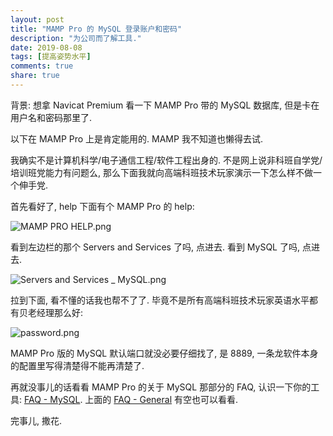 ```yaml
---
layout: post
title: "MAMP Pro 的 MySQL 登录账户和密码"
description: "为公司而了解工具."
date: 2019-08-08
tags: [提高姿势水平]
comments: true
share: true
---
```


背景: 想拿 Navicat Premium 看一下 MAMP Pro 带的 MySQL 数据库, 但是卡在用户名和密码那里了. 


以下在 MAMP Pro 上是肯定能用的. MAMP 我不知道也懒得去试.


我确实不是计算机科学/电子通信工程/软件工程出身的. 不是网上说非科班自学党/培训班党能力有问题么, 那么下面我就向高端科班技术玩家演示一下怎么样不做一个伸手党.

首先看好了, help 下面有个 MAMP Pro 的 help:

![MAMP PRO HELP.png](https://i.loli.net/2019/08/08/JdwKFCacVbLDmAG.png)


看到左边栏的那个 Servers and Services 了吗, 点进去. 看到 MySQL 了吗, 点进去.


![Servers and Services _ MySQL.png](https://i.loli.net/2019/08/08/2ZUGQtcrWxXoaRb.png)


拉到下面, 看不懂的话我也帮不了了. 毕竟不是所有高端科班技术玩家英语水平都有贝老经理那么好:


![password.png](https://i.loli.net/2019/08/08/3PaltvE7hTDeOy6.png)


MAMP Pro 版的 MySQL 默认端口就没必要仔细找了, 是 8889, 一条龙软件本身的配置里写得清楚得不能再清楚了.

再就没事儿的话看看 MAMP Pro 的关于 MySQL 那部分的 FAQ, 认识一下你的工具: [FAQ - MySQL](https://documentation.mamp.info/en/MAMP-PRO-Mac/FAQ/MySQL/). 上面的 [FAQ - General](https://documentation.mamp.info/en/MAMP-PRO-Mac/FAQ/General/) 有空也可以看看.

完事儿, 撒花.



